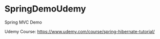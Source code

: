 # SpringDemoUdemy

Spring MVC Demo

Udemy Course: https://www.udemy.com/course/spring-hibernate-tutorial/

